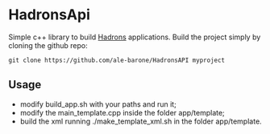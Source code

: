 # HadronsApi

Simple c++ library to build [Hadrons](https://github.com/aportelli/Hadrons) applications.
Build the project simply by cloning the github repo:

```
git clone https://github.com/ale-barone/HadronsAPI myproject
```

## Usage
- modify build_app.sh with your paths and run it;
- modify the main_template.cpp inside the folder app/template;
- build the xml running ./make_template_xml.sh in the folder app/template.

